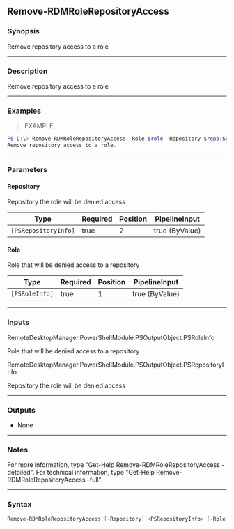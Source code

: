 Remove-RDMRoleRepositoryAccess
------------------------------

### Synopsis
Remove repository access to a role

---

### Description

Remove repository access to a role

---

### Examples
> EXAMPLE

```PowerShell
PS C:\> Remove-RDMRoleRepositoryAccess -Role $role -Repository $repo;Set-RDMRole $role
Remove repository access to a role.
```

---

### Parameters
#### **Repository**
Repository the role will be denied access

|Type                |Required|Position|PipelineInput |
|--------------------|--------|--------|--------------|
|`[PSRepositoryInfo]`|true    |2       |true (ByValue)|

#### **Role**
Role that will be denied access to a repository

|Type          |Required|Position|PipelineInput |
|--------------|--------|--------|--------------|
|`[PSRoleInfo]`|true    |1       |true (ByValue)|

---

### Inputs
RemoteDesktopManager.PowerShellModule.PSOutputObject.PSRoleInfo

Role that will be denied access to a repository

RemoteDesktopManager.PowerShellModule.PSOutputObject.PSRepositoryInfo

Repository the role will be denied access

---

### Outputs
* None

---

### Notes
For more information, type "Get-Help Remove-RDMRoleRepositoryAccess -detailed". For technical information, type "Get-Help Remove-RDMRoleRepositoryAccess -full".

---

### Syntax
```PowerShell
Remove-RDMRoleRepositoryAccess [-Repository] <PSRepositoryInfo> [-Role] <PSRoleInfo> [<CommonParameters>]
```
